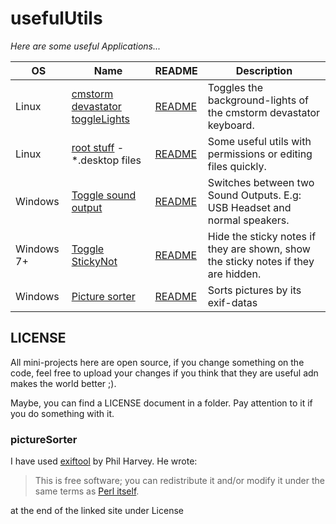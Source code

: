 # usefulUtils
_Here are some useful Applications..._

| OS | Name | README | Description |
| --- | --- | --- | --- |
| Linux | [cmstorm devastator toggleLights](linux/toggleKeyboardLights/cmstorm/cmstorm_devastator_toggleLights.sh) | [README](linux/toggleKeyboardLights/README.md) | Toggles the background-lights of the cmstorm devastator keyboard. |
| Linux | [root stuff](linux/root_stuff/) - \*.desktop files | [README](linux/root_stuff/README.md) | Some useful utils with permissions or editing files quickly. |
| Windows | [Toggle sound output](windows/toggleSoundOutput) | [README](windows/toggleSoundOutput/README.md) | Switches between two Sound Outputs. E.g: USB Headset and normal speakers. |
| Windows 7+ | [Toggle StickyNot](windows/toggleStickyNot) | [README](windows/toggleStickyNot/README.md) | Hide the sticky notes if they are shown, show the sticky notes if they are hidden. |
| Windows | [Picture sorter](windows/pictureSorter) | [README](windows/pictureSorter/README.md) | Sorts pictures by its exif-datas |
## LICENSE
All mini-projects here are open source, if you change something on the code, feel free to upload your changes if you think that they are useful adn makes the world better ;).

Maybe, you can find a LICENSE document in a folder. Pay attention to it if you do something with it.
### pictureSorter
I have used [exiftool](https://www.sno.phy.queensu.ca/~phil/exiftool/) by Phil Harvey. He wrote:
> This is free software; you can redistribute it and/or modify it under the same terms as [Perl itself](http://dev.perl.org/licenses/).

at the end of the linked site under License 
